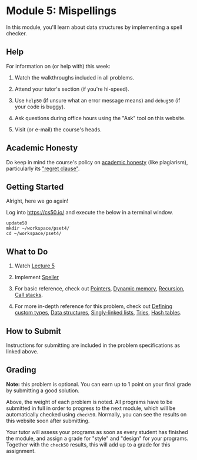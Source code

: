 # Module 5: Mispellings

In this module, you'll learn about data structures by implementing a spell checker.

## Help

For information on (or help with) this week:

1. Watch the walkthroughs included in all problems.

2. Attend your tutor's section (if you're hi-speed).

3. Use `help50` (if unsure what an error message means) and `debug50` (if your code is buggy).

4. Ask questions during office hours using the "Ask" tool on this website.

5. Visit (or e-mail) the course's heads.

## Academic Honesty

Do keep in mind the course's policy on [academic honesty](/syllabus#academic_honesty) (like plagiarism), particularly its ["regret clause"](/syllabus#regret).

## Getting Started

Alright, here we go again!

Log into <https://cs50.io/> and execute the below in a terminal window.

    update50
    mkdir ~/workspace/pset4/
    cd ~/workspace/pset4/

## What to Do

1. Watch [Lecture 5](/lectures/lecture-5)

2. Implement [Speller](/problems/speller)

3. For basic reference, check out [Pointers](https://www.youtube.com/embed/XISnO2YhnsY?autoplay=1&rel=0), [Dynamic memory](https://www.youtube.com/embed/9uhSYDY4sxA?autoplay=1&rel=0), [Recursion](https://www.youtube.com/embed/mz6tAJMVmfM?autoplay=1&rel=0), [Call stacks](https://www.youtube.com/embed/j_oJoK0LoJY?autoplay=1&rel=0).

4. For more in-depth reference for this problem, check out [Defining custom types](https://www.youtube.com/embed/v7MdPP2fyj4?autoplay=1&rel=0), [Data structures](https://www.youtube.com/embed/3uGchQbk7g8?autoplay=1&rel=0), [Singly-linked lists](https://www.youtube.com/embed/zQI3FyWm144?autoplay=1&rel=0), [Tries](https://www.youtube.com/embed/MC-iQHFdEDI?autoplay=1&rel=0), [Hash tables](https://www.youtube.com/embed/2wyCY1sX9II?autoplay=1&rel=0).


## How to Submit

Instructions for submitting are included in the problem specifications as linked above.


## Grading

**Note:** this problem is optional. You can earn up to 1 point on your final grade by submitting a good solution.

Above, the weight of each problem is noted. All programs have to be submitted in full in order to progress to the next module, which will be automatically checked using `check50`. Normally, you can see the results on this website soon after submitting.

Your tutor will assess your programs as soon as every student has finished the module, and assign a grade for "style" and "design" for your programs. Together with the `check50` results, this will add up to a grade for this assignment.
